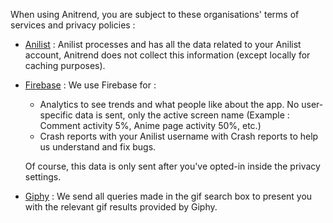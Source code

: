 When using Anitrend, you are subject to these organisations' terms of services and privacy policies :

- [Anilist](https://anilist.co/terms) : Anilist processes and has all the data related to your Anilist account, Anitrend does not collect this information (except locally for caching purposes).


- [Firebase](https://firebase.google.com/terms/) : We use Firebase for : 
  - Analytics to see trends and what people like about the app. No user-specific data is sent, only the active screen name (Example : Comment activity 5%, Anime page activity 50%, etc.)
  - Crash reports with your Anilist username with Crash reports to help us understand and fix bugs. 
  
   Of course, this data is only sent after you've opted-in inside the privacy settings.


- [Giphy](https://giphy.com/terms) : We send all queries made in the gif search box to present you with the relevant gif results provided by Giphy.
